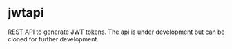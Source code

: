 # jwtapi
REST API to generate JWT tokens. The api is under development but can be cloned for further development.
